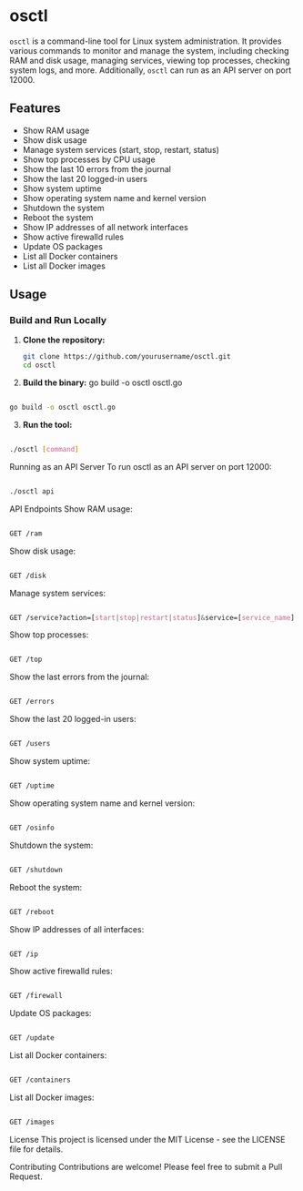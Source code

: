 # osctl

`osctl` is a command-line tool for Linux system administration. It provides various commands to monitor and manage the system, including checking RAM and disk usage, managing services, viewing top processes, checking system logs, and more. Additionally, `osctl` can run as an API server on port 12000.

## Features

- Show RAM usage
- Show disk usage
- Manage system services (start, stop, restart, status)
- Show top processes by CPU usage
- Show the last 10 errors from the journal
- Show the last 20 logged-in users
- Show system uptime
- Show operating system name and kernel version
- Shutdown the system
- Reboot the system
- Show IP addresses of all network interfaces
- Show active firewalld rules
- Update OS packages
- List all Docker containers
- List all Docker images

## Usage

### Build and Run Locally

1. **Clone the repository:**
   ```bash
   git clone https://github.com/yourusername/osctl.git
   cd osctl
2. **Build the binary:**
   go build -o osctl osctl.go

```bash

go build -o osctl osctl.go
```
3. **Run the tool:**

```bash

./osctl [command]
```
Running as an API Server
To run osctl as an API server on port 12000:

```bash

./osctl api
```

API Endpoints
Show RAM usage:

```bash

GET /ram
```
Show disk usage:

```bash

GET /disk
```
Manage system services:

```css

GET /service?action=[start|stop|restart|status]&service=[service_name]
```
Show top processes:

```bash

GET /top
```
Show the last errors from the journal:

```bash

GET /errors
```
Show the last 20 logged-in users:

```bash

GET /users
```
Show system uptime:

```bash

GET /uptime
```
Show operating system name and kernel version:

```bash

GET /osinfo
```
Shutdown the system:

```bash

GET /shutdown
```
Reboot the system:

```bash

GET /reboot
```

Show IP addresses of all interfaces:

```bash

GET /ip
```

Show active firewalld rules:

```bash

GET /firewall
```

Update OS packages:

``` bash

GET /update
```

List all Docker containers:

```bash

GET /containers
```
List all Docker images:

``` bash

GET /images
```

License
This project is licensed under the MIT License - see the LICENSE file for details.

Contributing
Contributions are welcome! Please feel free to submit a Pull Request.
